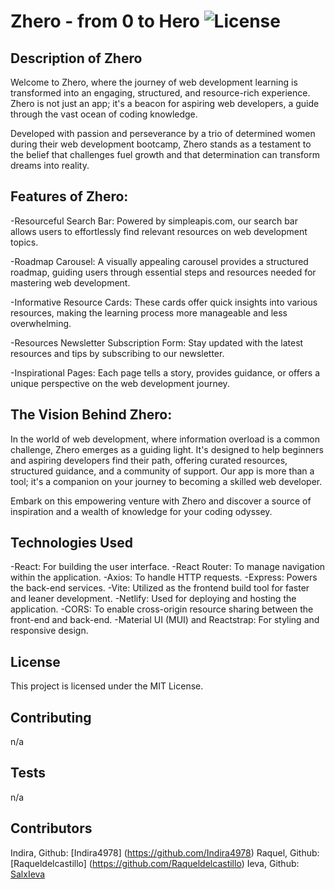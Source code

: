 # Zhero - from 0 to Hero ![License](https://img.shields.io/badge/license-MIT-brightgreen)

## Description of Zhero

Welcome to Zhero, where the journey of web development learning is transformed into an engaging, structured, and resource-rich experience. Zhero is not just an app; it's a beacon for aspiring web developers, a guide through the vast ocean of coding knowledge.

Developed with passion and perseverance by a trio of determined women during their web development bootcamp, Zhero stands as a testament to the belief that challenges fuel growth and that determination can transform dreams into reality.

## Features of Zhero:

-Resourceful Search Bar: Powered by simpleapis.com, our search bar allows users to effortlessly find relevant resources on web development topics.

-Roadmap Carousel: A visually appealing carousel provides a structured roadmap, guiding users through essential steps and resources needed for mastering web development.

-Informative Resource Cards: These cards offer quick insights into various resources, making the learning process more manageable and less overwhelming.

-Resources Newsletter Subscription Form: Stay updated with the latest resources and tips by subscribing to our newsletter.

-Inspirational Pages: Each page tells a story, provides guidance, or offers a unique perspective on the web development journey.

## The Vision Behind Zhero:

In the world of web development, where information overload is a common challenge, Zhero emerges as a guiding light. It's designed to help beginners and aspiring developers find their path, offering curated resources, structured guidance, and a community of support. Our app is more than a tool; it's a companion on your journey to becoming a skilled web developer.

Embark on this empowering venture with Zhero and discover a source of inspiration and a wealth of knowledge for your coding odyssey.

## Technologies Used

-React: For building the user interface.
-React Router: To manage navigation within the application.
-Axios: To handle HTTP requests.
-Express: Powers the back-end services.
-Vite: Utilized as the frontend build tool for faster and leaner development.
-Netlify: Used for deploying and hosting the application.
-CORS: To enable cross-origin resource sharing between the front-end and back-end.
-Material UI (MUI) and Reactstrap: For styling and responsive design.

 ## License
  This project is licensed under the MIT License.
  
  ## Contributing
  n/a
  
  ## Tests
  n/a

  ## Contributors

  Indira, Github: [Indira4978] (https://github.com/Indira4978)
  Raquel, Github: [Raqueldelcastillo] (https://github.com/Raqueldelcastillo)
  Ieva, Github: [SalxIeva](http://github.com/SalxIeva)
